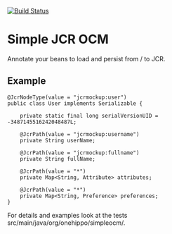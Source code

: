 [![Build Status](https://travis-ci.org/jbloemendal/simple-jcr-ocm.svg?branch=master)](https://travis-ci.org/jbloemendal/simple-jcr-ocm.svg?branch=master)

Simple JCR OCM
============

Annotate your beans to load and persist from / to JCR.

## Example
```
@JcrNodeType(value = "jcrmockup:user")
public class User implements Serializable {

    private static final long serialVersionUID = -3487145516242048487L;

    @JcrPath(value = "jcrmockup:username")
    private String userName;

    @JcrPath(value = "jcrmockup:fullname")
    private String fullName;

    @JcrPath(value = "*")
    private Map<String, Attribute> attributes;

    @JcrPath(value = "*")
    private Map<String, Preference> preferences;
}
```

For details and examples look at the tests src/main/java/org/onehippo/simpleocm/.